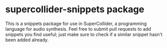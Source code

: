 # supercollider-snippets package

This is a snippets package for use in SuperCollider, a programming language for audio synthesis. Feel free to submit pull requests to add snippets you find useful; just make sure to check if a similar snippet hasn't been added already. 
